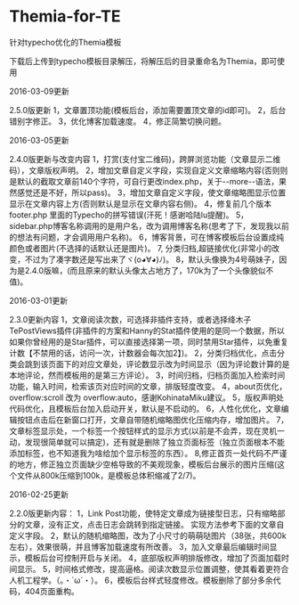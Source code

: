 # Themia-for-TE
针对typecho优化的Themia模板

下载后上传到typecho模板目录解压，将解压后的目录重命名为Themia，即可使用


2016-03-09更新

2.5.0版更新
1，文章置顶功能(模板后台，添加需要置顶文章的id即可)。
2，后台错别字修正。
3，优化博客加载速度。
4，修正简繁切换问题。

2016-03-05更新

2.4.0版更新与改变内容
1，打赏(支付宝二维码)，跨屏浏览功能（文章显示二维码），文章版权声明。
2，增加文章自定义字段，实现自定义文章缩略内容(否则则是默认的截取文章前140个字符，可自行更改index.php，关于--more--语法，果然感觉还是不好，所以pass)。
3，增加文章自定义字段，使文章缩略图显示位置显示在文章内容上方(否则默认是显示在文章内容右侧)。
4，修复前几个版本footer.php 里面的Typecho的拼写错误(汗死！感谢哈陆lu提醒)。
5，sidebar.php博客名称调用的是用户名，改为调用博客名称(思考了下，发现我以前的想法有问题，才会调用用户名称)。
6，博客背景，可在博客模板后台设置成纯颜色或者图片(不选择的话默认还是图片)。
7, 分类归档,超链接优化(非常小的改变，不过为了凑字数还是写出来了ヾ(o◕∀◕)ﾉ)。
8，默认头像换为4号萌妹子，因为是2.4.0版嘛，(而且原来的默认头像太占地方了，170k为了一个头像貌似不值)。

2016-03-01更新

2.3.0更新内容
1，文章阅读次数，可选择非插件支持，或者选择绛木子TePostViews插件(非插件的方案和Hanny的Stat插件使用的是同一个数据，所以如果你曾经用的是Star插件，可以直接选择第一项，同时禁用Star插件，以免重复计数【不禁用的话，访问一次，计数器会每次加2】)。
2，分类归档优化，点击分类会跳到该页面下的对应文章处，评论数显示改为时间显示（因为评论数计算的是本地评论，然而模板用的是第三方评论）。
3，时间归档，归档页面加入检索时间功能，输入时间，检索该页对应时间的文章，排版轻度改变。
4，about页优化，overflow:scroll 改为 overflow:auto，感谢KohinataMiku建议。
5，版权声明处代码优化，且模板后台加入启动开关，默认是不启动的。
6，人性化优化，文章编辑按钮点击后在新窗口打开，文章自带随机缩略图优化压缩内存，增加图片。
7，文章标签显示处，一个标签一个按钮样式的显示方式(以前是不会弄，现在灵机一动，发现很简单就可以搞定)，还有就是删除了独立页面标签（独立页面根本不能添加标签，也不知道我为啥给加个显示标签的东西）。
8,修正首页一处代码不严谨的地方，修正独立页面缺少空格导致的不美观现象，模板后台展示的图片压缩(这个文件从800k压缩到100k，是模板总体积缩减了2/7)。

2016-02-25更新

2.2.0版更新内容：
1，Link Post功能，使特定文章成为链接型日志，只有缩略部分的文章，没有正文，点击日志会跳转到指定链接。 实现方法参考下面的文章自定义字段。
2，默认的随机缩略图，改为了小尺寸的萌萌哒图片（38张，共600k左右），效果很萌，并且博客加载速度有所改善。
3，加入文章最后编辑时间显示，模板后台可控制开启与关闭。
4，底部版权声明排版修改，增加了页面加载时间显示。
5，时间格式修改，提高逼格。阅读次数显示位置调整，使其看着更符合人机工程学。（。・`ω´・）。
6，模板后台样式轻度修改。模板删除了部分多余代码，404页面重构。

